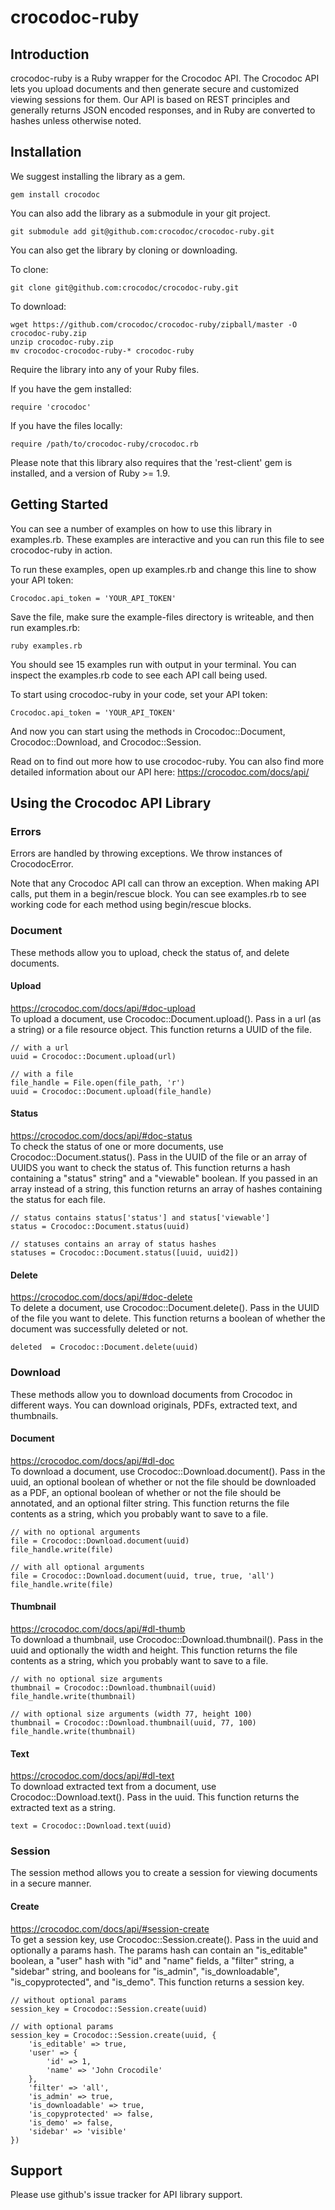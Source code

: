 # crocodoc-ruby

## Introduction

crocodoc-ruby is a Ruby wrapper for the Crocodoc API.
The Crocodoc API lets you upload documents and then generate secure and customized viewing sessions for them.
Our API is based on REST principles and generally returns JSON encoded responses,
and in Ruby are converted to hashes unless otherwise noted.

## Installation

We suggest installing the library as a gem.

    gem install crocodoc

You can also add the library as a submodule in your git project.

    git submodule add git@github.com:crocodoc/crocodoc-ruby.git

You can also get the library by cloning or downloading.

To clone:

    git clone git@github.com:crocodoc/crocodoc-ruby.git
    
To download:

    wget https://github.com/crocodoc/crocodoc-ruby/zipball/master -O crocodoc-ruby.zip
    unzip crocodoc-ruby.zip
    mv crocodoc-crocodoc-ruby-* crocodoc-ruby

Require the library into any of your Ruby files.

If you have the gem installed:

    require 'crocodoc'
    
If you have the files locally:

    require /path/to/crocodoc-ruby/crocodoc.rb

Please note that this library also requires that the 'rest-client' gem is installed, and a version of Ruby >= 1.9.
    
## Getting Started

You can see a number of examples on how to use this library in examples.rb.
These examples are interactive and you can run this file to see crocodoc-ruby in action.

To run these examples, open up examples.rb and change this line to show your API token:

    Crocodoc.api_token = 'YOUR_API_TOKEN'
    
Save the file, make sure the example-files directory is writeable, and then run examples.rb:

    ruby examples.rb
    
You should see 15 examples run with output in your terminal.
You can inspect the examples.rb code to see each API call being used.

To start using crocodoc-ruby in your code, set your API token:

    Crocodoc.api_token = 'YOUR_API_TOKEN'
    
And now you can start using the methods in Crocodoc::Document, Crocodoc::Download, and Crocodoc::Session.

Read on to find out more how to use crocodoc-ruby.
You can also find more detailed information about our API here:
https://crocodoc.com/docs/api/

## Using the Crocodoc API Library

### Errors

Errors are handled by throwing exceptions.
We throw instances of CrocodocError.

Note that any Crocodoc API call can throw an exception.
When making API calls, put them in a begin/rescue block.
You can see examples.rb to see working code for each method using begin/rescue blocks.

### Document

These methods allow you to upload, check the status of, and delete documents.

#### Upload

https://crocodoc.com/docs/api/#doc-upload  
To upload a document, use Crocodoc::Document.upload().
Pass in a url (as a string) or a file resource object.
This function returns a UUID of the file.

    // with a url
    uuid = Crocodoc::Document.upload(url)
    
    // with a file
    file_handle = File.open(file_path, 'r')
    uuid = Crocodoc::Document.upload(file_handle)
    
#### Status

https://crocodoc.com/docs/api/#doc-status  
To check the status of one or more documents, use Crocodoc::Document.status().
Pass in the UUID of the file or an array of UUIDS you want to check the status of.
This function returns a hash containing a "status" string" and a "viewable" boolean.
If you passed in an array instead of a string, this function returns an array of hashes containing the status for each file.

    // status contains status['status'] and status['viewable']
    status = Crocodoc::Document.status(uuid)
    
    // statuses contains an array of status hashes
    statuses = Crocodoc::Document.status([uuid, uuid2])
    
#### Delete

https://crocodoc.com/docs/api/#doc-delete  
To delete a document, use Crocodoc::Document.delete().
Pass in the UUID of the file you want to delete.
This function returns a boolean of whether the document was successfully deleted or not.

    deleted  = Crocodoc::Document.delete(uuid)
    
### Download

These methods allow you to download documents from Crocodoc in different ways.
You can download originals, PDFs, extracted text, and thumbnails.

#### Document

https://crocodoc.com/docs/api/#dl-doc  
To download a document, use Crocodoc::Download.document().
Pass in the uuid,
an optional boolean of whether or not the file should be downloaded as a PDF,
an optional boolean of whether or not the file should be annotated,
and an optional filter string.
This function returns the file contents as a string, which you probably want to save to a file.

    // with no optional arguments
    file = Crocodoc::Download.document(uuid)
    file_handle.write(file)
    
    // with all optional arguments
    file = Crocodoc::Download.document(uuid, true, true, 'all')
    file_handle.write(file)
    
#### Thumbnail

https://crocodoc.com/docs/api/#dl-thumb  
To download a thumbnail, use Crocodoc::Download.thumbnail().
Pass in the uuid and optionally the width and height.
This function returns the file contents as a string, which you probably want to save to a file.

    // with no optional size arguments
    thumbnail = Crocodoc::Download.thumbnail(uuid)
    file_handle.write(thumbnail)
    
    // with optional size arguments (width 77, height 100)
    thumbnail = Crocodoc::Download.thumbnail(uuid, 77, 100)
    file_handle.write(thumbnail)

#### Text

https://crocodoc.com/docs/api/#dl-text  
To download extracted text from a document, use Crocodoc::Download.text().
Pass in the uuid.
This function returns the extracted text as a string.

    text = Crocodoc::Download.text(uuid)
    
### Session

The session method allows you to create a session for viewing documents in a secure manner.

#### Create

https://crocodoc.com/docs/api/#session-create  
To get a session key, use Crocodoc::Session.create().
Pass in the uuid and optionally a params hash.
The params hash can contain an "is_editable" boolean,
a "user" hash with "id" and "name" fields,
a "filter" string, a "sidebar" string,
and booleans for "is_admin", "is_downloadable", "is_copyprotected", and "is_demo".
This function returns a session key.

    // without optional params
    session_key = Crocodoc::Session.create(uuid)
    
    // with optional params
    session_key = Crocodoc::Session.create(uuid, {
        'is_editable' => true,
        'user' => {
            'id' => 1,
            'name' => 'John Crocodile'
        },
        'filter' => 'all',
        'is_admin' => true,
        'is_downloadable' => true,
        'is_copyprotected' => false,
        'is_demo' => false,
        'sidebar' => 'visible'
    })
    
## Support

Please use github's issue tracker for API library support.
